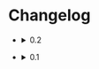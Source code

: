 # Changelog

* <details>
    <summary>0.2</summary>

    Added localization support for:
    * Czech
    * German
    * English
    * Spanish
    * French
    * Japanese
    * Polish
    * Portuguese
    * Russian
    * Chinese (Simplified)

</details>

* <details>
    <summary>0.1</summary>

    Added hotkey to disable snapping on district painter.
</details>